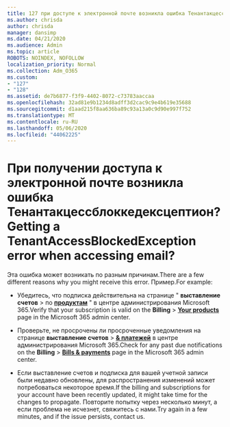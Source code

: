 ```yaml
---
title: 127 при доступе к электронной почте возникла ошибка Тенантакцессблоккедексцептион?
ms.author: chrisda
author: chrisda
manager: dansimp
ms.date: 04/21/2020
ms.audience: Admin
ms.topic: article
ROBOTS: NOINDEX, NOFOLLOW
localization_priority: Normal
ms.collection: Adm_O365
ms.custom:
- "127"
- "128"
ms.assetid: de7b6877-f3f9-4402-8072-c73783aaccaa
ms.openlocfilehash: 32ad81e9b1234d8adff3d2cac9c9e4b619e35688
ms.sourcegitcommit: d1aad215f8aa636ba89c93a13a0c9d90e997f752
ms.translationtype: MT
ms.contentlocale: ru-RU
ms.lasthandoff: 05/06/2020
ms.locfileid: "44062225"
---
```

# <a name="getting-a-tenantaccessblockedexception-error-when-accessing-email"></a><span data-ttu-id="72f66-102">При получении доступа к электронной почте возникла ошибка Тенантакцессблоккедексцептион?</span><span class="sxs-lookup"><span data-stu-id="72f66-102">Getting a TenantAccessBlockedException error when accessing email?</span></span>

<span data-ttu-id="72f66-103">Эта ошибка может возникать по разным причинам.</span><span class="sxs-lookup"><span data-stu-id="72f66-103">There are a few different reasons why you might receive this error.</span></span> <span data-ttu-id="72f66-104">Пример.</span><span class="sxs-lookup"><span data-stu-id="72f66-104">For example:</span></span>

- <span data-ttu-id="72f66-105">Убедитесь, что подписка действительна на странице " **выставление счетов** \> по **[продуктам](https://portal.office.com/adminportal/home#/subscriptions)** " в центре администрирования Microsoft 365.</span><span class="sxs-lookup"><span data-stu-id="72f66-105">Verify that your subscription is valid on the **Billing** \> **[Your products](https://portal.office.com/adminportal/home#/subscriptions)** page in the Microsoft 365 admin center.</span></span>

- <span data-ttu-id="72f66-106">Проверьте, не просрочены ли просроченные уведомления на странице **выставление счетов** \> **[& платежей](https://portal.office.com/adminportal/home#/billoverview)** в центре администрирования Microsoft 365.</span><span class="sxs-lookup"><span data-stu-id="72f66-106">Check for any past due notifications on the **Billing** \> **[Bills & payments](https://portal.office.com/adminportal/home#/billoverview)** page in the Microsoft 365 admin center.</span></span>

- <span data-ttu-id="72f66-107">Если выставление счетов и подписка для вашей учетной записи были недавно обновлены, для распространения изменений может потребоваться некоторое время.</span><span class="sxs-lookup"><span data-stu-id="72f66-107">If the billing and subscriptions for your account have been recently updated, it might take time for the changes to propagate.</span></span> <span data-ttu-id="72f66-108">Повторите попытку через несколько минут, а если проблема не исчезнет, свяжитесь с нами.</span><span class="sxs-lookup"><span data-stu-id="72f66-108">Try again in a few minutes, and if the issue persists, contact us.</span></span>
